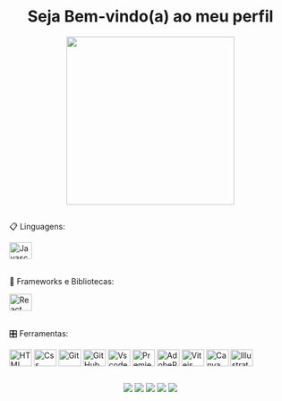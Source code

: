 <h1 align="center">Seja Bem-vindo(a) ao meu perfil</h1>

<div align="center">
  <img height="300" src="https://cdn.discordapp.com/attachments/1239377646387986443/1389426033706532924/zoro-gif-7.gif?ex=68649354&is=686341d4&hm=cfc70ba425ab234b6822d6866a1cd0e5658f7f2334b041d51c7ec04808600fc3&"  />
</div>

##
<p align="center">

📋 Linguagens: 
<div style="display: inline_block">
  <img align="center" title="Javascript" alt="Javascript" height="30" width="40" src="https://cdn.jsdelivr.net/gh/devicons/devicon/icons/javascript/javascript-original.svg">
</div> <br />   
  
 
🎨 Frameworks e Bibliotecas:
<div style="display: inline_block">
  <img align="center" title="React" alt="React" height="30" width="40" src="https://cdn.jsdelivr.net/gh/devicons/devicon/icons/react/react-original.svg">
</div>  <br />  
     
    
🎛️ Ferramentas:
<div style="display: inline_block">
  <img align="center" title="HTML" alt="HTML" height="30" width="40" src="https://cdn.jsdelivr.net/gh/devicons/devicon@latest/icons/html5/html5-original.svg" />
  <img align="center" title="Css" alt="Css" height="30" width="40" src="https://cdn.jsdelivr.net/gh/devicons/devicon@latest/icons/css3/css3-original.svg" />
  <img align="center" title="Git" alt="Git" height="30" width="40" src="https://cdn.jsdelivr.net/gh/devicons/devicon/icons/git/git-original.svg">
  <img align="center" title="GitHub" alt="GitHub" height="30" width="40" src="https://cdn.jsdelivr.net/gh/devicons/devicon/icons/github/github-original.svg">
  <img align="center" title="Vscode" alt="Vscode" height="30" width="40" src="https://cdn.jsdelivr.net/gh/devicons/devicon/icons/vscode/vscode-original.svg">
  <img align="center" title="PremierePro" alt="PremierePro" height="30" width="40" src="https://cdn.jsdelivr.net/gh/devicons/devicon@latest/icons/premierepro/premierepro-plain.svg" />
  <img align="center" title="AdobePhotoshop" alt="AdobePhotoshop" height="30" width="40" src="https://cdn.jsdelivr.net/gh/devicons/devicon@latest/icons/photoshop/photoshop-original.svg" />
  <img align="center" title="Vitejs" alt="Vitejs" height="30" width="40" src="https://cdn.jsdelivr.net/gh/devicons/devicon@latest/icons/vitejs/vitejs-original.svg" />
  <img align="center" title="Canva" alt="Canva" height="30" width="40" src="https://cdn.jsdelivr.net/gh/devicons/devicon@latest/icons/canva/canva-original.svg" />
  <img align="center" title="Illustrator" alt="Illustrator" height="30" width="40" src="https://cdn.jsdelivr.net/gh/devicons/devicon@latest/icons/illustrator/illustrator-plain.svg" />
</div>
    
</p>


 ## 

##
<p align="center">
  <a href="https://www.youtube.com/@spg4h" target="_blank"><img src="https://img.shields.io/badge/-YouTube-FF0000?style=for-the-badge&logo=youtube&logoColor=white"></a>
  <a href="https://www.instagram.com/g4hsp/" target="_blank"><img src="https://img.shields.io/badge/-Instagram-E4405F?style=for-the-badge&logo=instagram&logoColor=white"></a>
  <a href="https://www.twitch.tv/g4h__" target="_blank"><img src="https://img.shields.io/badge/-Twitch-9146FF?style=for-the-badge&logo=twitch&logoColor=white"></a>
  <a href="mailto:contatogabriellemesdeoliveira@gmail.com"><img src="https://img.shields.io/badge/-Gmail-%23333?style=for-the-badge&logo=gmail&logoColor=white"></a>
  <a href="https://www.linkedin.com/in/gabriel-lemes-de-oliveira-b0494b192/" target="_blank"><img src="https://img.shields.io/badge/-LinkedIn-0077B5?style=for-the-badge&logo=linkedin&logoColor=white"></a>
</p>

